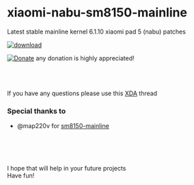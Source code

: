 # xiaomi-nabu-sm8150-mainline
Latest stable mainline kernel 6.1.10 xiaomi pad 5 (nabu) patches

[![download](https://img.shields.io/github/downloads/serdeliuk/xiaomi-nabu-sm8150-mainline/total)](https://github.com/serdeliuk/xiaomi-nabu-sm8150-mainline/releases/download/6.1.10/xiaomi-nabu-sm8150-mainline.6.1.10.tar)

[![Donate](https://img.shields.io/badge/Donate-PayPal-green.svg)](https://paypal.me/serdeliuk) any donation is highly appreciated!

<br><br><br>
If you have any questions please use this [XDA](https://forum.xda-developers.com/t/rom-postmarketos-linux-boot-on-xiaomi-pad-5-nabu.4454143/) thread
<br>

### Special thanks to
- @map220v for [sm8150-mainline](https://github.com/map220v/sm8150-mainline)

<br><br><br><br>
I hope that will help in your future projects<br>
Have fun!
